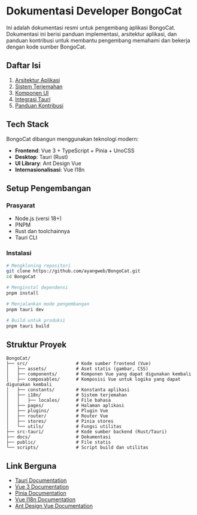 # Dokumentasi Developer BongoCat

Ini adalah dokumentasi resmi untuk pengembang aplikasi BongoCat. Dokumentasi ini berisi panduan implementasi, arsitektur aplikasi, dan panduan kontribusi untuk membantu pengembang memahami dan bekerja dengan kode sumber BongoCat.

## Daftar Isi

1. [Arsitektur Aplikasi](./architecture.md)
2. [Sistem Terjemahan](./translation-system.md)
3. [Komponen UI](./ui-components.md)
4. [Integrasi Tauri](./tauri-integration.md)
5. [Panduan Kontribusi](./contributing.md)

## Tech Stack

BongoCat dibangun menggunakan teknologi modern:

- **Frontend**: Vue 3 + TypeScript + Pinia + UnoCSS
- **Desktop**: Tauri (Rust)
- **UI Library**: Ant Design Vue
- **Internasionalisasi**: Vue I18n

## Setup Pengembangan

### Prasyarat

- Node.js (versi 18+)
- PNPM
- Rust dan toolchainnya
- Tauri CLI

### Instalasi

```bash
# Mengkloning repositori
git clone https://github.com/ayangweb/BongoCat.git
cd BongoCat

# Menginstal dependensi
pnpm install

# Menjalankan mode pengembangan
pnpm tauri dev

# Build untuk produksi
pnpm tauri build
```

## Struktur Proyek

```
BongoCat/
├── src/                  # Kode sumber frontend (Vue)
│   ├── assets/           # Aset statis (gambar, CSS)
│   ├── components/       # Komponen Vue yang dapat digunakan kembali
│   ├── composables/      # Komposisi Vue untuk logika yang dapat digunakan kembali
│   ├── constants/        # Konstanta aplikasi
│   ├── i18n/             # Sistem terjemahan
│   │   ├── locales/      # File bahasa
│   ├── pages/            # Halaman aplikasi
│   ├── plugins/          # Plugin Vue
│   ├── router/           # Router Vue
│   ├── stores/           # Pinia stores
│   └── utils/            # Fungsi utilitas
├── src-tauri/            # Kode sumber backend (Rust/Tauri)
├── docs/                 # Dokumentasi
├── public/               # File statis
└── scripts/              # Script build dan utilitas
```

## Link Berguna

- [Tauri Documentation](https://tauri.app/docs/)
- [Vue 3 Documentation](https://vuejs.org/)
- [Pinia Documentation](https://pinia.vuejs.org/)
- [Vue I18n Documentation](https://vue-i18n.intlify.dev/)
- [Ant Design Vue Documentation](https://antdv.com/docs/vue/introduce) 